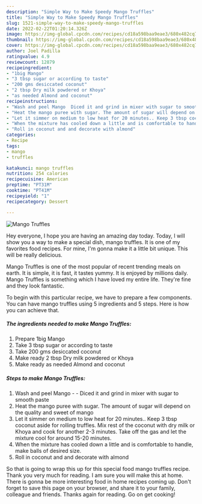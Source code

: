 ```yaml
---
description: "Simple Way to Make Speedy Mango Truffles"
title: "Simple Way to Make Speedy Mango Truffles"
slug: 1521-simple-way-to-make-speedy-mango-truffles
date: 2022-02-22T01:20:14.326Z
image: https://img-global.cpcdn.com/recipes/cd18a598baa9eae3/680x482cq70/mango-truffles-recipe-main-photo.jpg
thumbnail: https://img-global.cpcdn.com/recipes/cd18a598baa9eae3/680x482cq70/mango-truffles-recipe-main-photo.jpg
cover: https://img-global.cpcdn.com/recipes/cd18a598baa9eae3/680x482cq70/mango-truffles-recipe-main-photo.jpg
author: Joel Padilla
ratingvalue: 4.9
reviewcount: 12879
recipeingredient:
- "1big Mango"
- "3 tbsp sugar or according to taste"
- "200 gms desiccated coconut"
- "2 tbsp Dry milk powdered or Khoya"
- "as needed Almond and coconut"
recipeinstructions:
- "Wash and peel Mango  Diced it and grind in mixer with sugar to smooth paste"
- "Heat the mango puree with sugar. The amount of sugar will depend on the quality and sweet of mango"
- "Let it simmer on medium to low heat for 20 minutes.. Keep 3 tbsp coconut aside for rolling truffles. Mix rest of the coconut with dry milk or Khoya and cook for another 2-3 minutes. Take off the gas and let the mixture cool for around 15-20 minutes."
- "When the mixture has cooled down a little and is comfortable to handle, make balls of desired size."
- "Roll in coconut and and decorate with almond"
categories:
- Recipe
tags:
- mango
- truffles

katakunci: mango truffles 
nutrition: 254 calories
recipecuisine: American
preptime: "PT31M"
cooktime: "PT41M"
recipeyield: "1"
recipecategory: Dessert

---
```



![Mango Truffles](https://img-global.cpcdn.com/recipes/cd18a598baa9eae3/680x482cq70/mango-truffles-recipe-main-photo.jpg)

Hey everyone, I hope you are having an amazing day today. Today, I will show you a way to make a special dish, mango truffles. It is one of my favorites food recipes. For mine, I'm gonna make it a little bit unique. This will be really delicious.



Mango Truffles is one of the most popular of recent trending meals on earth. It is simple, it is fast, it tastes yummy. It is enjoyed by millions daily. Mango Truffles is something which I have loved my entire life. They're fine and they look fantastic.


To begin with this particular recipe, we have to prepare a few components. You can have mango truffles using 5 ingredients and 5 steps. Here is how you can achieve that.

<!--inarticleads1-->

##### The ingredients needed to make Mango Truffles:

1. Prepare 1big Mango
1. Take 3 tbsp sugar or according to taste
1. Take 200 gms desiccated coconut
1. Make ready 2 tbsp Dry milk powdered or Khoya
1. Make ready as needed Almond and coconut




<!--inarticleads2-->

##### Steps to make Mango Truffles:

1. Wash and peel Mango -  - Diced it and grind in mixer with sugar to smooth paste
1. Heat the mango puree with sugar. The amount of sugar will depend on the quality and sweet of mango
1. Let it simmer on medium to low heat for 20 minutes.. Keep 3 tbsp coconut aside for rolling truffles. Mix rest of the coconut with dry milk or Khoya and cook for another 2-3 minutes. Take off the gas and let the mixture cool for around 15-20 minutes.
1. When the mixture has cooled down a little and is comfortable to handle, make balls of desired size.
1. Roll in coconut and and decorate with almond




So that is going to wrap this up for this special food mango truffles recipe. Thank you very much for reading. I am sure you will make this at home. There is gonna be more interesting food in home recipes coming up. Don't forget to save this page on your browser, and share it to your family, colleague and friends. Thanks again for reading. Go on get cooking!
